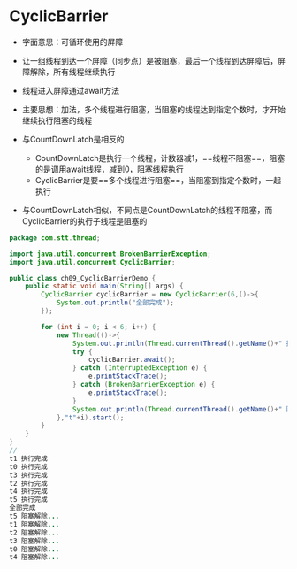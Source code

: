 # CyclicBarrier

- 字面意思：可循环使用的屏障
- 让一组线程到达一个屏障（同步点）是被阻塞，最后一个线程到达屏障后，屏障解除，所有线程继续执行
- 线程进入屏障通过await方法

- 主要思想：加法，多个线程进行阻塞，当阻塞的线程达到指定个数时，才开始继续执行阻塞的线程
- 与CountDownLatch是相反的
  - CountDownLatch是执行一个线程，计数器减1，==线程不阻塞==，阻塞的是调用await线程，减到0，阻塞线程执行
  - CyclicBarrier是要==多个线程进行阻塞==，当阻塞到指定个数时，一起执行
- 与CountDownLatch相似，不同点是CountDownLatch的线程不阻塞，而CyclicBarrier的执行子线程是阻塞的

```java
package com.stt.thread;

import java.util.concurrent.BrokenBarrierException;
import java.util.concurrent.CyclicBarrier;

public class ch09_CyclicBarrierDemo {
	public static void main(String[] args) {
		CyclicBarrier cyclicBarrier = new CyclicBarrier(6,()->{
			System.out.println("全部完成");
		});

		for (int i = 0; i < 6; i++) {
			new Thread(()->{
				System.out.println(Thread.currentThread().getName()+" 执行完成");
				try {
					cyclicBarrier.await();
				} catch (InterruptedException e) {
					e.printStackTrace();
				} catch (BrokenBarrierException e) {
					e.printStackTrace();
				}
				System.out.println(Thread.currentThread().getName()+" 阻塞解除...");
			},"t"+i).start();
		}
	}
}
// 
t1 执行完成
t0 执行完成
t3 执行完成
t2 执行完成
t4 执行完成
t5 执行完成
全部完成
t5 阻塞解除...
t1 阻塞解除...
t2 阻塞解除...
t3 阻塞解除...
t0 阻塞解除...
t4 阻塞解除...
```



